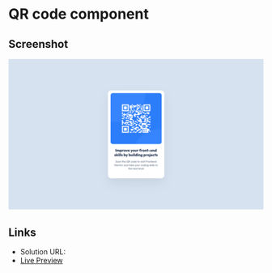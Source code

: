 # QR code component 

## Screenshot

![](./screenshot.png)

## Links

- Solution URL: [](https://your-solution-url.com)
- [Live Preview](https://demense.github.io/qr-code-component/)